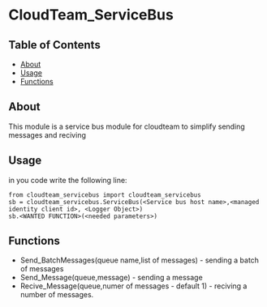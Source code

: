 # CloudTeam_ServiceBus

## Table of Contents

- [About](#about)
- [Usage](#usage)
- [Functions](../function.md)

## About <a name = "about"></a>

This module is a service bus module for cloudteam to simplify sending messages and reciving

## Usage <a name = "usage"></a>

in you code write the following line:    
```
from cloudteam_servicebus import cloudteam_servicebus
sb = cloudteam_servicebus.ServiceBus(<Service bus host name>,<managed identity client id>, <Logger Object>)
sb.<WANTED FUNCTION>(<needed parameters>)
```

## Functions <a name = "function"></a>
- Send_BatchMessages(queue name,list of messages) - sending a batch of messages
- Send_Message(queue,message) - sending a message
- Recive_Message(queue,numer of messages - default 1) - reciving a number of messages.